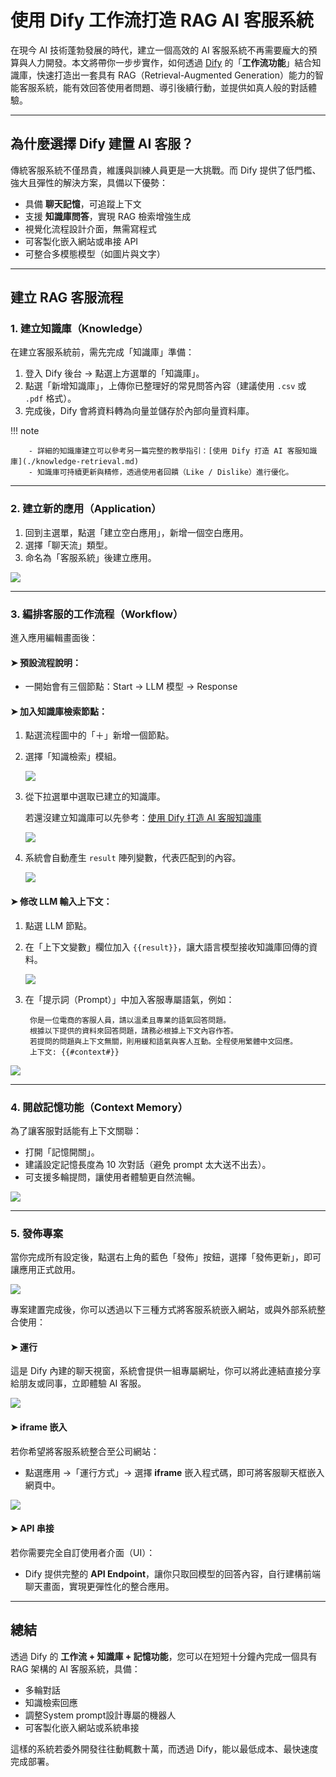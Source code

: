 # 使用 Dify 工作流打造 RAG AI 客服系統

在現今 AI 技術蓬勃發展的時代，建立一個高效的 AI 客服系統不再需要龐大的預算與人力開發。本文將帶你一步步實作，如何透過 [Dify](https://dify.ai) 的「**工作流功能**」結合知識庫，快速打造出一套具有 RAG（Retrieval-Augmented Generation）能力的智能客服系統，能有效回答使用者問題、導引後續行動，並提供如真人般的對話體驗。

---

## 為什麼選擇 Dify 建置 AI 客服？

傳統客服系統不僅昂貴，維護與訓練人員更是一大挑戰。而 Dify 提供了低門檻、強大且彈性的解決方案，具備以下優勢：

* 具備 **聊天記憶**，可追蹤上下文
* 支援 **知識庫問答**，實現 RAG 檢索增強生成
* 視覺化流程設計介面，無需寫程式
* 可客製化嵌入網站或串接 API
* 可整合多模態模型（如圖片與文字）

---

## 建立 RAG 客服流程

### 1. 建立知識庫（Knowledge）

在建立客服系統前，需先完成「知識庫」準備：

1. 登入 Dify 後台 → 點選上方選單的「知識庫」。
2. 點選「新增知識庫」，上傳你已整理好的常見問答內容（建議使用 `.csv` 或 `.pdf` 格式）。
3. 完成後，Dify 會將資料轉為向量並儲存於內部向量資料庫。

!!! note

        - 詳細的知識庫建立可以參考另一篇完整的教學指引：[使用 Dify 打造 AI 客服知識庫](./knowledge-retrieval.md)
        - 知識庫可持續更新與精修，透過使用者回饋（Like / Dislike）進行優化。

---

### 2. 建立新的應用（Application）

1. 回到主選單，點選「建立空白應用」，新增一個空白應用。
2. 選擇「聊天流」類型。
3. 命名為「客服系統」後建立應用。

![](./images/img-workflow-rag-chatbot-tutorial-1.png)

---

### 3. 編排客服的工作流程（Workflow）

進入應用編輯畫面後：

#### ➤ 預設流程說明：

* 一開始會有三個節點：Start → LLM 模型 → Response

#### ➤ 加入知識庫檢索節點：

1. 點選流程圖中的「＋」新增一個節點。
2. 選擇「知識檢索」模組。

    ![](./images/img-workflow-rag-chatbot-tutorial-2.png)

3. 從下拉選單中選取已建立的知識庫。

    若還沒建立知識庫可以先參考：[使用 Dify 打造 AI 客服知識庫](./knowledge-retrieval.md)

    ![](./images/img-workflow-rag-chatbot-tutorial-3.png)

4. 系統會自動產生 `result` 陣列變數，代表匹配到的內容。

    ![](./images/img-workflow-rag-chatbot-tutorial-4.png)


#### ➤ 修改 LLM 輸入上下文：

1. 點選 LLM 節點。
2. 在「上下文變數」欄位加入 `{{result}}`，讓大語言模型接收知識庫回傳的資料。

    ![](./images/img-workflow-rag-chatbot-tutorial-5.png)

3. 在「提示詞（Prompt）」中加入客服專屬語氣，例如：

   ```
    你是一位電商的客服人員，請以溫柔且專業的語氣回答問題。
    根據以下提供的資料來回答問題，請務必根據上下文內容作答。
    若提問的問題與上下文無關，則用緩和語氣與客人互動。全程使用繁體中文回應。
    上下文: {{#context#}}
   ```

![](./images/img-workflow-rag-chatbot-tutorial-6.png)

---

### 4. 開啟記憶功能（Context Memory）

為了讓客服對話能有上下文關聯：

* 打開「記憶開關」。
* 建議設定記憶長度為 10 次對話（避免 prompt 太大送不出去）。
* 可支援多輪提問，讓使用者體驗更自然流暢。

![](./images/img-workflow-rag-chatbot-tutorial-7.png)

---

### 5. 發佈專案

當你完成所有設定後，點選右上角的藍色「發佈」按鈕，選擇「發佈更新」，即可讓應用正式啟用。

![](./images/img-workflow-rag-chatbot-tutorial-8.png)

專案建置完成後，你可以透過以下三種方式將客服系統嵌入網站，或與外部系統整合使用：

#### ➤ 運行

這是 Dify 內建的聊天視窗，系統會提供一組專屬網址，你可以將此連結直接分享給朋友或同事，立即體驗 AI 客服。

![](./images/img-workflow-rag-chatbot-tutorial-9.png)

#### ➤ iframe 嵌入

若你希望將客服系統整合至公司網站：

* 點選應用 →「運行方式」→ 選擇 **iframe** 嵌入程式碼，即可將客服聊天框嵌入網頁中。

![](./images/img-workflow-rag-chatbot-tutorial-10.png)

#### ➤ API 串接

若你需要完全自訂使用者介面（UI）：

* Dify 提供完整的 **API Endpoint**，讓你只取回模型的回答內容，自行建構前端聊天畫面，實現更彈性化的整合應用。


---


## 總結

透過 Dify 的 **工作流 + 知識庫 + 記憶功能**，您可以在短短十分鐘內完成一個具有 RAG 架構的 AI 客服系統，具備：

- 多輪對話
- 知識檢索回應
- 調整System prompt設計專屬的機器人
- 可客製化嵌入網站或系統串接

這樣的系統若委外開發往往動輒數十萬，而透過 Dify，能以最低成本、最快速度完成部署。